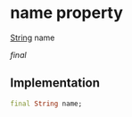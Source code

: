 


# name property






[String](https://api.flutter.dev/flutter/dart-core/String-class.html) name
  
_final_






## Implementation

```dart
final String name;


```







